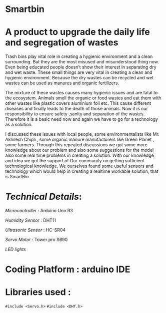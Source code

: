 # Smartbin
# A product to upgrade the daily life and segregation of wastes

Trash bins play vital role in creating a hygienic environment and a clean surrounding. But they are the most misused and misunderstood thing now. Even being educated people doesn’t show their interest in separating dry and wet waste. These small things are very vital in creating a clean and hygienic environment. Because the dry wastes can be recycled and wet wastes can be used as manures and organic fertilizers.

The mixture of these wastes causes many hygienic issues and are fatal to the ecosystem. Animals smell the organic or food wastes and eat them with other wastes like plastic covers aluminium foil etc. This cause different diseases and finally leads to the death of those animals. Now it is our responsibility to ensure safety ,sanity and separation of the wastes.
Therefore it is a basic need now and again we have to go for a technology as a solution.

I discussed these issues with local people, some environmentalists like Mr. Akhilesh Chipli , some organic manure manufacturers like Green Planet , some farmers.
Through this repeated discussions we got some more knowledge about our problem and also some suggestions for the model also some real time problems in creating a solution.
With our knowledge and idea we got the support of Our community on getting sufficient technological knowledge. We ourselves found some useful sensors and technology which would help in creating a realtime workable solution, that is SmartBin

# _Technical Details_:

*Microcontroller*  :  Arduino Uno R3

*Humidity Sensor*  :  DHT11

*Ultrasonic Sensor* : HC-SR04

*Servo Motor* : Tower pro S690

*LED lights*


# Coding Platform : arduino IDE


# Libraries used :
`
#include <Servo.h>
`
`
#include <DHT.h>
`
